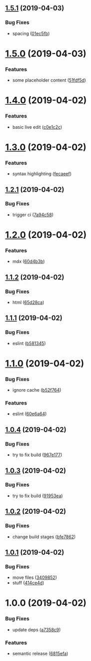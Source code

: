 ## [1.5.1](https://github.com/SimonSiefke/transparent-observables/compare/v1.5.0...v1.5.1) (2019-04-03)


### Bug Fixes

* spacing ([01ec5fb](https://github.com/SimonSiefke/transparent-observables/commit/01ec5fb))

# [1.5.0](https://github.com/SimonSiefke/transparent-observables/compare/v1.4.0...v1.5.0) (2019-04-03)


### Features

* some placeholder content ([51fdf5d](https://github.com/SimonSiefke/transparent-observables/commit/51fdf5d))

# [1.4.0](https://github.com/SimonSiefke/transparent-observables/compare/v1.3.0...v1.4.0) (2019-04-02)


### Features

* basic live edit ([c0e1c2c](https://github.com/SimonSiefke/transparent-observables/commit/c0e1c2c))

# [1.3.0](https://github.com/SimonSiefke/transparent-observables/compare/v1.2.1...v1.3.0) (2019-04-02)


### Features

* syntax highlighting ([fecaeef](https://github.com/SimonSiefke/transparent-observables/commit/fecaeef))

## [1.2.1](https://github.com/SimonSiefke/transparent-observables/compare/v1.2.0...v1.2.1) (2019-04-02)


### Bug Fixes

* trigger ci ([7a94c58](https://github.com/SimonSiefke/transparent-observables/commit/7a94c58))

# [1.2.0](https://github.com/SimonSiefke/transparent-observables/compare/v1.1.2...v1.2.0) (2019-04-02)


### Features

* mdx ([60d4b3b](https://github.com/SimonSiefke/transparent-observables/commit/60d4b3b))

## [1.1.2](https://github.com/SimonSiefke/transparent-observables/compare/v1.1.1...v1.1.2) (2019-04-02)


### Bug Fixes

* html ([65d28ca](https://github.com/SimonSiefke/transparent-observables/commit/65d28ca))

## [1.1.1](https://github.com/SimonSiefke/transparent-observables/compare/v1.1.0...v1.1.1) (2019-04-02)


### Bug Fixes

* eslint ([b581345](https://github.com/SimonSiefke/transparent-observables/commit/b581345))

# [1.1.0](https://github.com/SimonSiefke/transparent-observables/compare/v1.0.6...v1.1.0) (2019-04-02)


### Bug Fixes

* ignore cache ([b52f764](https://github.com/SimonSiefke/transparent-observables/commit/b52f764))


### Features

* eslint ([60e6a64](https://github.com/SimonSiefke/transparent-observables/commit/60e6a64))

## [1.0.4](https://github.com/SimonSiefke/transparent-observables/compare/v1.0.3...v1.0.4) (2019-04-02)


### Bug Fixes

* try to fix build ([967e177](https://github.com/SimonSiefke/transparent-observables/commit/967e177))

## [1.0.3](https://github.com/SimonSiefke/transparent-observables/compare/v1.0.2...v1.0.3) (2019-04-02)


### Bug Fixes

* try to fix build ([91953ea](https://github.com/SimonSiefke/transparent-observables/commit/91953ea))

## [1.0.2](https://github.com/SimonSiefke/transparent-observables/compare/v1.0.1...v1.0.2) (2019-04-02)


### Bug Fixes

* change build stages ([bfe7862](https://github.com/SimonSiefke/transparent-observables/commit/bfe7862))

## [1.0.1](https://github.com/SimonSiefke/transparent-observables/compare/v1.0.0...v1.0.1) (2019-04-02)


### Bug Fixes

* move files ([3409852](https://github.com/SimonSiefke/transparent-observables/commit/3409852))
* stuff ([414ce4d](https://github.com/SimonSiefke/transparent-observables/commit/414ce4d))

# 1.0.0 (2019-04-02)


### Bug Fixes

* update deps ([a7358c9](https://github.com/SimonSiefke/transparent-observables/commit/a7358c9))


### Features

* semantic release ([6815efa](https://github.com/SimonSiefke/transparent-observables/commit/6815efa))
